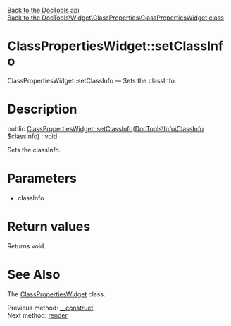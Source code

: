 [Back to the DocTools api](https://github.com/lingtalfi/DocTools/blob/master/doc/api/DocTools.md)<br>
[Back to the DocTools\Widget\ClassProperties\ClassPropertiesWidget class](https://github.com/lingtalfi/DocTools/blob/master/doc/api/DocTools/Widget/ClassProperties/ClassPropertiesWidget.md)


ClassPropertiesWidget::setClassInfo
================



ClassPropertiesWidget::setClassInfo — Sets the classInfo.




Description
================


public [ClassPropertiesWidget::setClassInfo](https://github.com/lingtalfi/DocTools/blob/master/doc/api/DocTools/Widget/ClassProperties/ClassPropertiesWidget/setClassInfo.md)([DocTools\Info\ClassInfo](https://github.com/lingtalfi/DocTools/blob/master/doc/api/DocTools/Info/ClassInfo.md) $classInfo) : void




Sets the classInfo.




Parameters
================


- classInfo

    


Return values
================

Returns void.







See Also
================

The [ClassPropertiesWidget](https://github.com/lingtalfi/DocTools/blob/master/doc/api/DocTools/Widget/ClassProperties/ClassPropertiesWidget.md) class.

Previous method: [__construct](https://github.com/lingtalfi/DocTools/blob/master/doc/api/DocTools/Widget/ClassProperties/ClassPropertiesWidget/__construct.md)<br>Next method: [render](https://github.com/lingtalfi/DocTools/blob/master/doc/api/DocTools/Widget/ClassProperties/ClassPropertiesWidget/render.md)<br>

